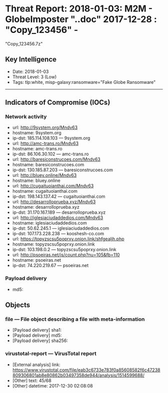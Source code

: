 # Threat Report: 2018-01-03: M2M -  GlobeImposter "..doc" 2017-12-28 : "Copy_123456" -
 "Copy_123456.7z"


## Key Intelligence
* Date: 2018-01-03
* Threat Level: 3 (Low)
* Tags: tlp:white, misp-galaxy:ransomware="Fake Globe Ransomware"

---

## Indicators of Compromise (IOCs)
### Network activity
* url: http://9system.org/Mndv63
* hostname: 9system.org
* ip-dst: 185.114.108.103 — 9system.org
* url: http://amc-trans.ro/Mndv63
* hostname: amc-trans.ro
* ip-dst: 86.106.30.102 — amc-trans.ro
* url: http://baresiconstrucoes.com/Mndv63
* hostname: baresiconstrucoes.com
* ip-dst: 130.185.87.203 — baresiconstrucoes.com
* url: http://bluey.online/Mndv63
* hostname: bluey.online
* url: http://cugaituoianthai.com/Mndv63
* hostname: cugaituoianthai.com
* ip-dst: 198.143.137.42 — cugaituoianthai.com
* url: http://desarrolloprueba.xyz/Mndv63
* hostname: desarrolloprueba.xyz
* ip-dst: 31.170.167.189 — desarrolloprueba.xyz
* url: http://iglesiaciudaddedios.com/Mndv63
* hostname: iglesiaciudaddedios.com
* ip-dst: 50.62.245.1 — iglesiaciudaddedios.com
* ip-dst: 107.173.228.238 — kooshesh-co.com
* url: https://topyzscsu5poprxy.onion.link/shfgealjh.php
* hostname: topyzscsu5poprxy.onion.link
* ip-dst: 103.198.0.2 — topyzscsu5poprxy.onion.link
* url: http://psoeiras.net/js/count.php?nu=105&fb=110
* hostname: psoeiras.net
* ip-dst: 74.220.219.67 — psoeiras.net

### Payload delivery
* md5: <md5>

## Objects
### file — File object describing a file with meta-information
* [Payload delivery] sha1: <sha1>
* [Payload delivery] md5: <md5>
* [Payload delivery] sha256: <sha256>

### virustotal-report — VirusTotal report
* [External analysis] link: https://www.virustotal.com/file/eab3c6733e783f0a85608582f6c47238809306801ab8e80862b03497358de944/analysis/1514599688/
* [Other] text: 45/68
* [Other] datetime: 2017-12-30 02:08:08
